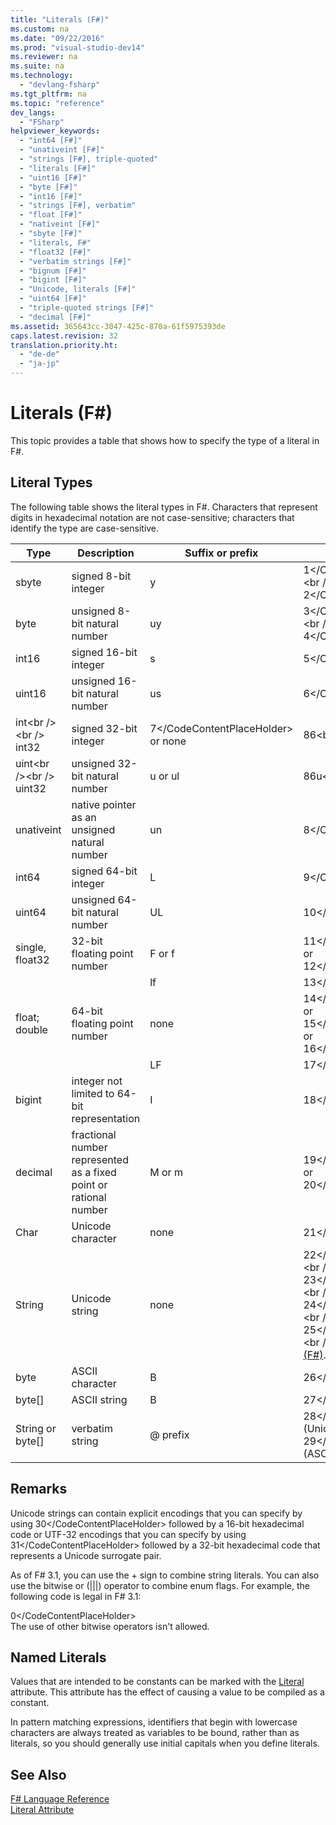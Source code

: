 ```yaml
---
title: "Literals (F#)"
ms.custom: na
ms.date: "09/22/2016"
ms.prod: "visual-studio-dev14"
ms.reviewer: na
ms.suite: na
ms.technology: 
  - "devlang-fsharp"
ms.tgt_pltfrm: na
ms.topic: "reference"
dev_langs: 
  - "FSharp"
helpviewer_keywords: 
  - "int64 [F#]"
  - "unativeint [F#]"
  - "strings [F#], triple-quoted"
  - "literals [F#]"
  - "uint16 [F#]"
  - "byte [F#]"
  - "int16 [F#]"
  - "strings [F#], verbatim"
  - "float [F#]"
  - "nativeint [F#]"
  - "sbyte [F#]"
  - "literals, F#"
  - "float32 [F#]"
  - "verbatim strings [F#]"
  - "bignum [F#]"
  - "bigint [F#]"
  - "Unicode, literals [F#]"
  - "uint64 [F#]"
  - "triple-quoted strings [F#]"
  - "decimal [F#]"
ms.assetid: 365643cc-3047-425c-870a-61f5975393de
caps.latest.revision: 32
translation.priority.ht: 
  - "de-de"
  - "ja-jp"
---
```

# Literals (F#)
This topic provides a table that shows how to specify the type of a literal in F#.  
  
## Literal Types  
 The following table shows the literal types in F#. Characters that represent digits in hexadecimal notation are not case-sensitive; characters that identify the type are case-sensitive.  
  
|Type|Description|Suffix or prefix|Examples|  
|----------|-----------------|----------------------|--------------|  
|sbyte|signed 8-bit integer|y|<CodeContentPlaceHolder>1\</CodeContentPlaceHolder>\<br />\<br /> <CodeContentPlaceHolder>2\</CodeContentPlaceHolder>|  
|byte|unsigned 8-bit natural number|uy|<CodeContentPlaceHolder>3\</CodeContentPlaceHolder>\<br />\<br /> <CodeContentPlaceHolder>4\</CodeContentPlaceHolder>|  
|int16|signed 16-bit integer|s|<CodeContentPlaceHolder>5\</CodeContentPlaceHolder>|  
|uint16|unsigned 16-bit natural number|us|<CodeContentPlaceHolder>6\</CodeContentPlaceHolder>|  
|int\<br />\<br /> int32|signed 32-bit integer|<CodeContentPlaceHolder>7\</CodeContentPlaceHolder> or none|86\<br />\<br /> 86l|  
|uint\<br />\<br /> uint32|unsigned 32-bit natural number|u or ul|86u\<br />\<br /> 86ul|  
|unativeint|native pointer as an unsigned natural number|un|<CodeContentPlaceHolder>8\</CodeContentPlaceHolder>|  
|int64|signed 64-bit integer|L|<CodeContentPlaceHolder>9\</CodeContentPlaceHolder>|  
|uint64|unsigned 64-bit natural number|UL|<CodeContentPlaceHolder>10\</CodeContentPlaceHolder>|  
|single, float32|32-bit floating point number|F or f|<CodeContentPlaceHolder>11\</CodeContentPlaceHolder> or <CodeContentPlaceHolder>12\</CodeContentPlaceHolder>|  
|||lf|<CodeContentPlaceHolder>13\</CodeContentPlaceHolder>|  
|float; double|64-bit floating point number|none|<CodeContentPlaceHolder>14\</CodeContentPlaceHolder> or <CodeContentPlaceHolder>15\</CodeContentPlaceHolder> or <CodeContentPlaceHolder>16\</CodeContentPlaceHolder>|  
|||LF|<CodeContentPlaceHolder>17\</CodeContentPlaceHolder>|  
|bigint|integer not limited to 64-bit representation|I|<CodeContentPlaceHolder>18\</CodeContentPlaceHolder>|  
|decimal|fractional number represented as a fixed point or rational number|M or m|<CodeContentPlaceHolder>19\</CodeContentPlaceHolder> or <CodeContentPlaceHolder>20\</CodeContentPlaceHolder>|  
|Char|Unicode character|none|<CodeContentPlaceHolder>21\</CodeContentPlaceHolder>|  
|String|Unicode string|none|<CodeContentPlaceHolder>22\</CodeContentPlaceHolder>\<br />\<br /> or\<br />\<br /> <CodeContentPlaceHolder>23\</CodeContentPlaceHolder>\<br />\<br /> or\<br />\<br /> <CodeContentPlaceHolder>24\</CodeContentPlaceHolder>\<br />\<br /> or\<br />\<br /> <CodeContentPlaceHolder>25\</CodeContentPlaceHolder>\<br />\<br /> See also [Strings (F#)](../vs140/strings--fsharp-.md).|  
|byte|ASCII character|B|<CodeContentPlaceHolder>26\</CodeContentPlaceHolder>|  
|byte[]|ASCII string|B|<CodeContentPlaceHolder>27\</CodeContentPlaceHolder>|  
|String or byte[]|verbatim string|@ prefix|<CodeContentPlaceHolder>28\</CodeContentPlaceHolder> (Unicode)\<br />\<br /> <CodeContentPlaceHolder>29\</CodeContentPlaceHolder> (ASCII)|  
  
## Remarks  
 Unicode strings can contain explicit encodings that you can specify by using <CodeContentPlaceHolder>30\</CodeContentPlaceHolder> followed by a 16-bit hexadecimal code or UTF-32 encodings that you can specify by using <CodeContentPlaceHolder>31\</CodeContentPlaceHolder> followed by a 32-bit hexadecimal code that represents a Unicode surrogate pair.  
  
 As of F# 3.1, you can use the + sign to combine string literals. You can also use the bitwise or (&#124;&#124;&#124;) operator to combine enum flags. For example, the following code is legal in F# 3.1:  
  
<CodeContentPlaceHolder>0\</CodeContentPlaceHolder>  
 The use of other bitwise operators isn't allowed.  
  
## Named Literals  
 Values that are intended to be constants can be marked with the [Literal](../vs140/core.literalattribute-class--fsharp-.md) attribute. This attribute has the effect of causing a value to be compiled as a constant.  
  
 In pattern matching expressions, identifiers that begin with lowercase characters are always treated as variables to be bound, rather than as literals, so you should generally use initial capitals when you define literals.  
  
## See Also  
 [F# Language Reference](../vs140/literals--fsharp-.md)   
 [Literal Attribute](../vs140/core.literalattribute-class--fsharp-.md)